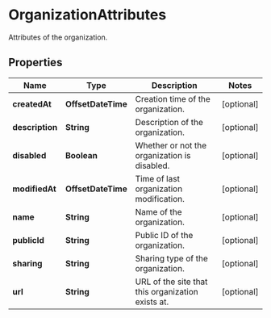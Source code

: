 

# OrganizationAttributes

Attributes of the organization.
## Properties

Name | Type | Description | Notes
------------ | ------------- | ------------- | -------------
**createdAt** | **OffsetDateTime** | Creation time of the organization. |  [optional]
**description** | **String** | Description of the organization. |  [optional]
**disabled** | **Boolean** | Whether or not the organization is disabled. |  [optional]
**modifiedAt** | **OffsetDateTime** | Time of last organization modification. |  [optional]
**name** | **String** | Name of the organization. |  [optional]
**publicId** | **String** | Public ID of the organization. |  [optional]
**sharing** | **String** | Sharing type of the organization. |  [optional]
**url** | **String** | URL of the site that this organization exists at. |  [optional]



